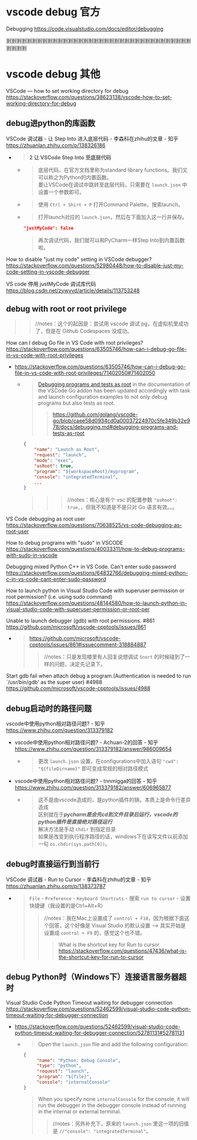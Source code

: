 
# vscode debug 官方

Debugging https://code.visualstudio.com/docs/editor/debugging

:u5272::u5272::u5272::u5272::u5272::u5272::u5272::u5272::u5272::u5272::u5272::u5272::u5272::u5272::u5272::u5272::u5272::u5272::u5272::u5272::u5272::u5272::u5272::u5272::u5272::u5272::u5272::u5272::u5272::u5272::u5272::u5272::u5272::u5272::u5272::u5272::u5272::u5272::u5272::u5272:

# vscode debug 其他

VSCode — how to set working directory for debug https://stackoverflow.com/questions/38623138/vscode-how-to-set-working-directory-for-debug

## debug进python的库函数

VSCode 调试器 - 让 Step Into 进入底层代码 - 李森科在zhihu的文章 - 知乎 https://zhuanlan.zhihu.com/p/138326186
- > **2 让 VSCode Step Into 至底层代码**
  * > 底层代码，在官方文档里称为standard library functions。我们又可以称之为Python的内置函数。 <br> 要让VSCode在调试中跳转至底层代码，只需要在 `launch.json` 中设置一个参数即可。
  * > 使用 `Ctrl + Shirt + P` 打开Command Palette，搜索launch。
  * > 打开launch对应的 `launch.json`，然后在下面加入这一行并保存。
    ```json
    "justMyCode": false
    ```
    > 再次调试代码，我们就可以和PyCharm一样Step Into到内置函数啦。

How to disable "just my code" setting in VSCode debugger? https://stackoverflow.com/questions/52980448/how-to-disable-just-my-code-setting-in-vscode-debugger

VS code 停用 justMyCode 调试库代码 https://blog.csdn.net/zywvvd/article/details/113753248

## debug with root or root privilege
>> //notes：这个的起因是：尝试用 vscode 调试 pg，在虚拟机里成功了，但是在 Github Codespaces 没成功。

How can I debug Go file in VS Code with root privileges? https://stackoverflow.com/questions/63505746/how-can-i-debug-go-file-in-vs-code-with-root-privileges
- https://stackoverflow.com/questions/63505746/how-can-i-debug-go-file-in-vs-code-with-root-privileges/71402050#71402050
  * > [Debugging programs and tests as root](https://github.com/golang/vscode-go/blob/master/docs/debugging.md#debugging-programs-and-tests-as-root) in the documentation of the VSCode Go addon has been updated accordingly with task and launch configuration examples to not only debug programs but also tests as root.
    >> https://github.com/golang/vscode-go/blob/caee58d0934cd0a00037224970c5fe349b32e978/docs/debugging.md#debugging-programs-and-tests-as-root
    ```json
    {
        "name": "Launch as Root",
        "request": "launch",
        "mode": "exec",
        "asRoot": true,
        "program": "${workspaceRoot}/myprogram",
        "console": "integratedTerminal",
        ...
    }
    ```
    >>> //notes：核心是有个 vsc 的配置参数 `"asRoot": true,`，但我不知道是不是只对 Go 语言有效。。。

VS Code debugging as root user https://stackoverflow.com/questions/70638525/vs-code-debugging-as-root-user

How to debug programs with "sudo" in VSCODE https://stackoverflow.com/questions/40033311/how-to-debug-programs-with-sudo-in-vscode

Debugging mixed Python C++ in VS Code. Can't enter sudo password https://stackoverflow.com/questions/64832766/debugging-mixed-python-c-in-vs-code-cant-enter-sudo-password

How to launch python in Visual Studio Code with superuser permission or root permission? (i.e. using sudo command) https://stackoverflow.com/questions/48144580/how-to-launch-python-in-visual-studio-code-with-superuser-permission-or-root-per

Unable to launch debugger (gdb) with root permissions. #861 https://github.com/microsoft/vscode-cpptools/issues/861
- > https://github.com/microsoft/vscode-cpptools/issues/861#issuecomment-318884887
  >> //notes：只是发现楼里有人回复说想调试 `Snort` 的时候碰到了一样的问题，决定先记录下。

Start gdb fail when attach debug a program.(Authentication is needed to run `/usr/bin/gdb' as the super user) #4988 https://github.com/microsoft/vscode-cpptools/issues/4988

## debug启动时的路径问题

vscode中使用python相对路径问题? - 知乎 https://www.zhihu.com/question/313379182
- vscode中使用python相对路径问题? - Achuan-2的回答 - 知乎 https://www.zhihu.com/question/313379182/answer/986009654
  * > 更改 `launch.json` 设置，在configurations中加入语句 `"cwd": "${fileDirname}"` 即可变成常规的相对路径模式
- vscode中使用python相对路径问题? - tnnmigga的回答 - 知乎 https://www.zhihu.com/question/313379182/answer/606965877
  * > 这不是由vscode造成的，是python插件的锅，本质上是命令行差异造成 <br> 区别就在于***pycharm是会先cd到文件目录后运行，vscode的python插件是直接绝对路径运行*** <br> 解决方法是手动 `chdir` 到指定目录 <br> 如果是改变到执行程序路径的话，windows下在读写文件以前添加一句 `os.chdir(sys.path[0])`。

## debug时直接运行到当前行

VSCode 调试器 - Run to Cursor - 李森科在zhihu的文章 - 知乎 https://zhuanlan.zhihu.com/p/138373787
- > `File` - `Preference` - `Keyboard Shortcuts` - 搜索 `run to cursor` - 设置快捷键（我设置的是Ctrl+Alt+R）
  >> //notes：我在Mac上设置成了 `control + F10`，因为根据下面这个回答，这个好像是 Visual Studio 的默认设置  -->  其实开始是设置成 `control + F9` 的，感觉这个也不错。
  >>> What is the shortcut key for Run to cursor https://stackoverflow.com/questions/47436/what-is-the-shortcut-key-for-run-to-cursor

## debug Python时（Windows下）连接语言服务器超时

Visual Studio Code Python Timeout waiting for debugger connection https://stackoverflow.com/questions/52462599/visual-studio-code-python-timeout-waiting-for-debugger-connection
- https://stackoverflow.com/questions/52462599/visual-studio-code-python-timeout-waiting-for-debugger-connection/52781131#52781131
  * > Open the `launch.json` file and add the following configuration:
    ```json
    {
         "name": "Python: Debug Console",
         "type": "python",
         "request": "launch",
         "program": "${file}",
         "console": "internalConsole"
    }
    ```
    > When you specify none `internalConsole` for the console, it will run the debugger in the debugger console instead of running in the internal or external terminal.
    >> //notes：另外补充下，原来的 `launch.json` 里这一项的旧值是 `//"console": "integratedTerminal"`。

